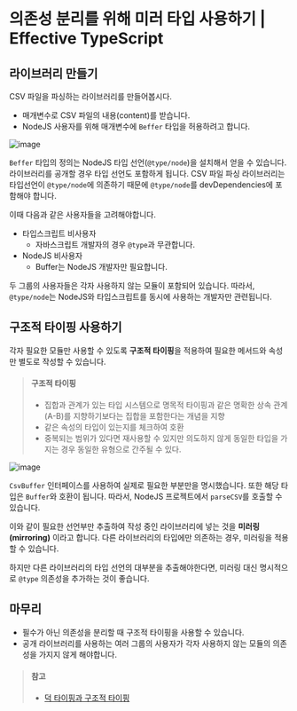 # 의존성 분리를 위해 미러 타입 사용하기 | Effective TypeScript

## 라이브러리 만들기

CSV 파일을 파싱하는 라이브러리를 만들어봅시다.

- 매개변수로 CSV 파일의 내용(content)를 받습니다.
- NodeJS 사용자를 위해 매개변수에 `Beffer` 타입을 허용하려고 합니다.

![image](https://github.com/Bori-github/Effective_TypeScript/assets/85009583/d4658e4c-9f63-427c-bd38-67e437e9c88c)

`Beffer` 타입의 정의는 NodeJS 타입 선언(`@type/node`)을 설치해서 얻을 수 있습니다.
라이브러리를 공개할 경우 타입 선언도 포함하게 됩니다.
CSV 파일 파싱 라이브러리는 타입선언이 `@type/node`에 의존하기 때문에 `@type/node`를 devDependencies에 포함해야 합니다.

이때 다음과 같은 사용자들을 고려해야합니다.

- 타입스크립트 비사용자
  - 자바스크립트 개발자의 경우 `@type`과 무관합니다.
- NodeJS 비사용자
  - Buffer는 NodeJS 개발자만 필요합니다.

두 그룹의 사용자들은 각자 사용하지 않는 모듈이 포함되어 있습니다.
따라서, `@type/node`는 NodeJS와 타입스크립트를 동시에 사용하는 개발자만 관련됩니다.

## 구조적 타이핑 사용하기

각자 필요한 모듈만 사용할 수 있도록 **구조적 타이핑**을 적용하여 필요한 메서드와 속성만 별도로 작성할 수 있습니다.

> #### 구조적 타이핑
>
> - 집합과 관계가 있는 타입 시스템으로 명목적 타이핑과 같은 명확한 상속 관계(A-B)를 지향하기보다는 집합을 포함한다는 개념을 지향
> - 같은 속성의 타입이 있는지를 체크하여 호환
> - 중복되는 범위가 있다면 재사용할 수 있지만 의도하지 않게 동일한 타입을 가지는 경우 동일한 유형으로 간주될 수 있다.

![image](https://github.com/Bori-github/Effective_TypeScript/assets/85009583/56cba6cb-d6c3-4fa7-a814-60777f436d3d)

`CsvBuffer` 인터페이스를 사용하여 실제로 필요한 부분만을 명시했습니다.
또한 해당 타입은 `Buffer`와 호환이 됩니다. 따라서, NodeJS 프로젝트에서 `parseCSV`를 호출할 수 있습니다.

이와 같이 필요한 선언부만 추출하여 작성 중인 라이브러리에 넣는 것을 **미러링(mirroring)** 이라고 합니다.
다른 라이브러리의 타입에만 의존하는 경우, 미러링을 적용할 수 있습니다.

하지만 다른 라이브러리의 타입 선언의 대부분을 추출해야한다면, 미러링 대신 명시적으로 `@type` 의존성을 추가하는 것이 좋습니다.

## 마무리

- 필수가 아닌 의존성을 분리할 때 구조적 타이핑을 사용할 수 있습니다.
- 공개 라이브러리를 사용하는 여러 그룹의 사용자가 각자 사용하지 않는 모듈의 의존성을 가지지 않게 해야합니다.

> #### 참고
>
> - [덕 타이핑과 구조적 타이핑](https://vallista.kr/%EB%8D%95-%ED%83%80%EC%9D%B4%ED%95%91%EA%B3%BC-%EA%B5%AC%EC%A1%B0%EC%A0%81-%ED%83%80%EC%9D%B4%ED%95%91/)
